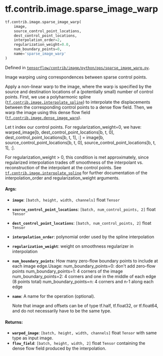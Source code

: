 <div itemscope itemtype="http://developers.google.com/ReferenceObject">
<meta itemprop="name" content="tf.contrib.image.sparse_image_warp" />
</div>

# tf.contrib.image.sparse_image_warp

``` python
tf.contrib.image.sparse_image_warp(
    image,
    source_control_point_locations,
    dest_control_point_locations,
    interpolation_order=2,
    regularization_weight=0.0,
    num_boundary_points=0,
    name='sparse_image_warp'
)
```



Defined in [`tensorflow/contrib/image/python/ops/sparse_image_warp.py`](https://www.tensorflow.org/code/tensorflow/contrib/image/python/ops/sparse_image_warp.py).

Image warping using correspondences between sparse control points.

Apply a non-linear warp to the image, where the warp is specified by
the source and destination locations of a (potentially small) number of
control points. First, we use a polyharmonic spline
(<a href="../../../tf/contrib/image/interpolate_spline.md"><code>tf.contrib.image.interpolate_spline</code></a>) to interpolate the displacements
between the corresponding control points to a dense flow field.
Then, we warp the image using this dense flow field
(<a href="../../../tf/contrib/image/dense_image_warp.md"><code>tf.contrib.image.dense_image_warp</code></a>).

Let t index our control points. For regularization_weight=0, we have:
warped_image[b, dest_control_point_locations[b, t, 0],
                dest_control_point_locations[b, t, 1], :] =
image[b, source_control_point_locations[b, t, 0],
         source_control_point_locations[b, t, 1], :].

For regularization_weight > 0, this condition is met approximately, since
regularized interpolation trades off smoothness of the interpolant vs.
reconstruction of the interpolant at the control points.
See <a href="../../../tf/contrib/image/interpolate_spline.md"><code>tf.contrib.image.interpolate_spline</code></a> for further documentation of the
interpolation_order and regularization_weight arguments.


#### Args:

* <b>`image`</b>: `[batch, height, width, channels]` float `Tensor`
* <b>`source_control_point_locations`</b>: `[batch, num_control_points, 2]` float
    `Tensor`
* <b>`dest_control_point_locations`</b>: `[batch, num_control_points, 2]` float
    `Tensor`
* <b>`interpolation_order`</b>: polynomial order used by the spline interpolation
* <b>`regularization_weight`</b>: weight on smoothness regularizer in interpolation
* <b>`num_boundary_points`</b>: How many zero-flow boundary points to include at
    each image edge.Usage:
      num_boundary_points=0: don't add zero-flow points
      num_boundary_points=1: 4 corners of the image
      num_boundary_points=2: 4 corners and one in the middle of each edge
        (8 points total)
      num_boundary_points=n: 4 corners and n-1 along each edge
* <b>`name`</b>: A name for the operation (optional).

  Note that image and offsets can be of type tf.half, tf.float32, or
  tf.float64, and do not necessarily have to be the same type.


#### Returns:

* <b>`warped_image`</b>: `[batch, height, width, channels]` float `Tensor` with same
    type as input image.
* <b>`flow_field`</b>: `[batch, height, width, 2]` float `Tensor` containing the dense
    flow field produced by the interpolation.